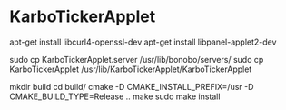 # KarboTickerApplet

apt-get install libcurl4-openssl-dev
apt-get install libpanel-applet2-dev

sudo cp KarboTickerApplet.server /usr/lib/bonobo/servers/
sudo cp KarboTickerApplet /usr/lib/KarboTickerApplet/KarboTickerApplet

mkdir build
cd build/
cmake -D CMAKE_INSTALL_PREFIX=/usr -D CMAKE_BUILD_TYPE=Release ..
make
sudo make install

